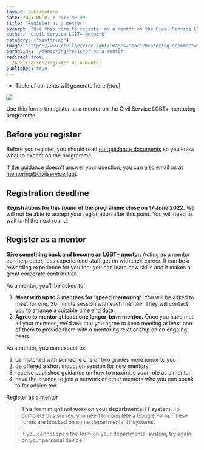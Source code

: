 ```yaml
---
layout: publication
date: 2021-06-07 # YYYY-MM-DD
title: "Register as a mentor"
excerpt: "Use this form to register as a mentor on the Civil Service LGBT+ mentoring programme."
author: "Civil Service LGBT+ Network"
category: ["mentoring"]
image: "https://www.civilservice.lgbt/images/store/mentoring-scheme/twitter-timeline--mentoring-for-lgbt-civil-servants.png"
permalink: "/mentoring/register-as-a-mentor"
redirect_from:
- /publication/register-as-a-mentor
published: true
---
```


<!-- Include the following to generate a Table of Contents -->
* Table of contents will generate here
{:toc}
<!-- Include this line to process the Markdown and format the content properly -->
<div id="markdown-content" markdown="1">
<!-- Don't remove code above -->

![](https://www.civilservice.lgbt/images/store/mentoring-scheme/twitter-timeline--become-a-mentor.png)

Use this forms to register as a mentor on the Civil Service LGBT+ mentoring programme.

## Before you register

Before you register, you should read [our guidance documents](https://www.civilservice.lgbt/publication/about-our-mentoring-programme) so you know what to expect on the programme.

If the guidance doesn't answer your question, you can also email us at [mentoring@civilservice.lgbt](mailto:mentoring@civilservice.lgbt).

## Registration deadline

**Registrations for this round of the programme close on 17 June 2022.** We will not be able to accept your registration after this point. You will need to wait until the next round.

## Register as a mentor

**Give something back and become an LGBT+ mentor.** Acting as a mentor can help other, less experienced staff get on with their career. It can be a rewarding experience for you too; you can learn new skills and it makes a great corporate contribution.

As a mentor, you'll be asked to:

1. **Meet with up to 3 mentees for 'speed mentoring'.** You will be asked to meet for one, 30 minute session with each mentee. They will contact you to arrange a suitable time and date.
2. **Agree to mentor at least one longer-term mentee.** Once you have met all your mentees, we'd ask that you agree to keep meeting at least one of them to provide them with a mentoring relationship on an ongoing basis.

As a mentor, you can expect to:

1. be matched with someone one or two grades more junior to you
2. be offered a short induction session for new mentors
3. receive published guidance on how to maximise your role as a mentor
4. have the chance to join a network of other mentors who you can speak to for advice too

<a href="https://forms.gle/fZ4eWxt19aNiYdxV9" title="Visit the mentee registration page" class="button button--action">Register as a mentor</a>

> **This form might not work on your departmental IT system.** To complete this survey, you need to complete a Google Form. These forms are blocked on some departmental IT systems.
>
> If you cannot open the form on your departmental system, try again on your personal device.


<!-- Include this line to process the Markdown and format the content properly -->
</div>
<!-- Don't remove the line of code above -->
